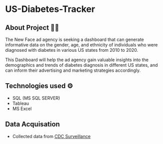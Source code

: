 # US-Diabetes-Tracker

## About Project 👨‍💻

The New Face ad agency is seeking a dashboard that can generate informative data on the gender, age, and ethnicity of individuals who were diagnosed with diabetes in various US states from 2010 to 2020. 

This Dashboard will help the ad agency gain valuable insights into the demographics and trends of diabetes diagnosis in different US states, and can inform their advertising and marketing strategies accordingly.

## Technologies used ⚙️

* SQL (MS SQL SERVER)
* Tableau
* MS Excel

## Data Acquisation

* Collected data from [CDC Surveillance](https://gis.cdc.gov/grasp/diabetes/diabetesatlas-surveillance.html#)
